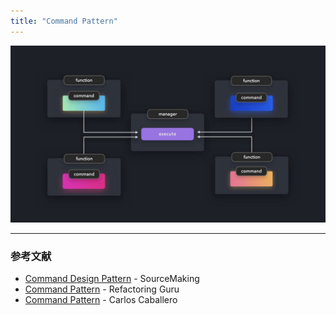```yaml
---
title: "Command Pattern"
---
```


![](/images/learning-patterns/command-pattern-1280w.jpg)

---

### 参考文献

* [Command Design Pattern](https://sourcemaking.com/design_patterns/command) - SourceMaking
* [Command Pattern](https://refactoring.guru/design-patterns/command) - Refactoring Guru
* [Command Pattern](https://www.carloscaballero.io/design-patterns-command/) - Carlos Caballero
